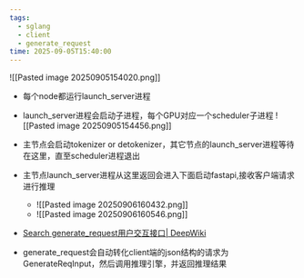 ```yaml
---
tags:
  - sglang
  - client
  - generate_request
time: 2025-09-05T15:40:00
---
```

![[Pasted image 20250905154020.png]]
- 每个node都运行launch_server进程
- launch_server进程会启动子进程，每个GPU对应一个scheduler子进程
![[Pasted image 20250905154456.png]]

- 主节点会启动tokenizer or detokenizer，其它节点的launch_server进程等待在这里，直至scheduler进程退出
- 主节点launch_server进程从这里返回会进入下面启动fastapi,接收客户端请求进行推理
	- ![[Pasted image 20250906160432.png]]
	- ![[Pasted image 20250906160546.png]]
- [Search generate_request用户交互接口| DeepWiki](https://deepwiki.com/search/client-payload-text-if-isinsta_7c5915a8-8f83-49c3-a890-d7676902cb43)
- generate_request会自动转化client端的json结构的请求为GenerateReqInput，然后调用推理引擎，并返回推理结果